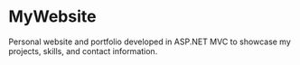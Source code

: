 # MyWebsite
Personal website and portfolio developed in ASP.NET MVC to showcase my projects, skills, and contact information.

